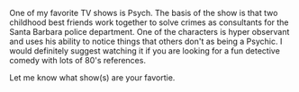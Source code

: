 One of my favorite TV shows is Psych.
The basis of the show is that two childhood best friends work together to solve crimes as consultants for the Santa Barbara police department.
One of the characters is hyper observant and uses his ability to notice things that others don't as being a Psychic.
I would definitely suggest watching it if you are looking for a fun detective comedy with lots of 80's references.

Let me know what show(s) are your favortie.
